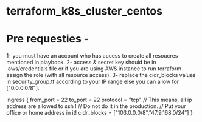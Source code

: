 # terraform_k8s_cluster_centos


# Pre requesties -
1- you must have an account who has access to create all resoucres mentioned in playbook.
2- access & secret key should be in .aws/credentials file or if you are using AWS instance to run terraform assign the role (with all resource access).
3- replace the cidr_blocks values in security_group.tf according to your IP range else you can allow for ["0.0.0.0/8"].


ingress {
        from_port = 22
        to_port = 22
        protocol = "tcp"
        // This means, all ip address are allowed to ssh ! 
        // Do not do it in the production. 
        // Put your office or home address in it!
        cidr_blocks = ["103.0.0.0/8","47.9.168.0/24"]
        }
 
